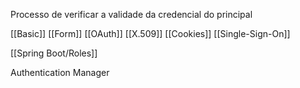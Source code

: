 Processo de verificar a validade da credencial do principal

[[Basic]]
[[Form]]
[[OAuth]]
[[X.509]]
[[Cookies]]
[[Single-Sign-On]]

[[Spring Boot/Roles]]

Authentication Manager

